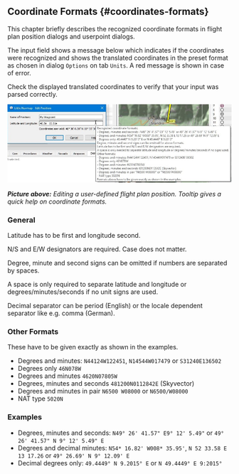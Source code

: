 ## Coordinate Formats {#coordinates-formats}

This chapter briefly describes the recognized coordinate formats in flight plan position dialogs and userpoint dialogs. 

The input field shows a message below which indicates if the coordinates were recognized and shows the translated coordinates in the preset format as chosen in dialog `Options` on tab `Units`. A red message is shown in case of error.

Check the displayed translated coordinates to verify that your input was parsed correctly.

![Edit Flight Plan Position](../images/edit_flightplan_waypoint_tooltip.jpg "Edit Flight Plan Position")

_**Picture above:** Editing a user-defined flight plan position. Tooltip gives a quick help on coordinate formats._

### General

Latitude has to be first and longitude second.

N/S and E/W designators are required. Case does not matter. 

Degree, minute and second signs can be omitted if numbers are separated by spaces.

A space is only required to separate latitude and longitude or degrees/minutes/seconds if no unit signs are used.

Decimal separator can be period \(English\) or the locale dependent separator like e.g. comma \(German\).

### Other Formats

These have to be given exactly as shown in the examples.

* Degrees and minutes: `N44124W122451`, `N14544W017479` or `S31240E136502`
* Degrees only `46N078W`
* Degrees and minutes `4620N07805W`
* Degrees, minutes and seconds `481200N0112842E` \(Skyvector\)
* Degrees and minutes in pair `N6500 W08000` or `N6500/W08000`
* NAT type `5020N`

###  Examples

* Degrees, minutes and seconds: `N49° 26' 41.57" E9° 12' 5.49"` or `49° 26' 41.57" N 9° 12' 5.49" E`
* Degrees and decimal minutes: `N54* 16.82' W008* 35.95'`, `N 52 33.58 E 13 17.26` or `49° 26.69' N 9° 12.09' E`
* Decimal degrees only: `49.4449° N 9.2015° E` or `N 49.4449° E 9:2015°`
